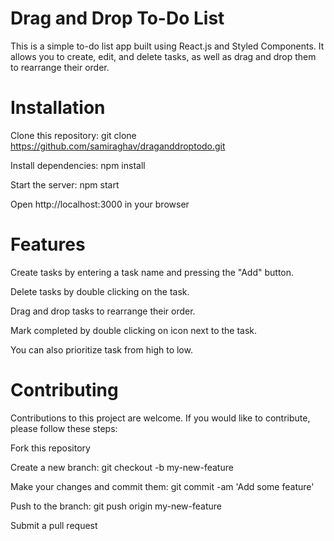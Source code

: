 # Drag and Drop To-Do List
This is a simple to-do list app built using React.js and Styled Components. It allows you to create, edit, and delete tasks, as well as drag and drop them to rearrange their order.

# Installation

 Clone this repository: git clone https://github.com/samiraghav/draganddroptodo.git
 
 Install dependencies: npm install
 
 Start the server: npm start
 
 Open http://localhost:3000 in your browser
 
 
# Features
Create tasks by entering a task name and pressing the "Add" button.

Delete tasks by double clicking on the task.

Drag and drop tasks to rearrange their order.

Mark completed by double clicking on icon next to the task.

You can also prioritize task from high to low.

# Contributing
Contributions to this project are welcome. If you would like to contribute, please follow these steps:

Fork this repository

Create a new branch: git checkout -b my-new-feature

Make your changes and commit them: git commit -am 'Add some feature'

Push to the branch: git push origin my-new-feature

Submit a pull request
